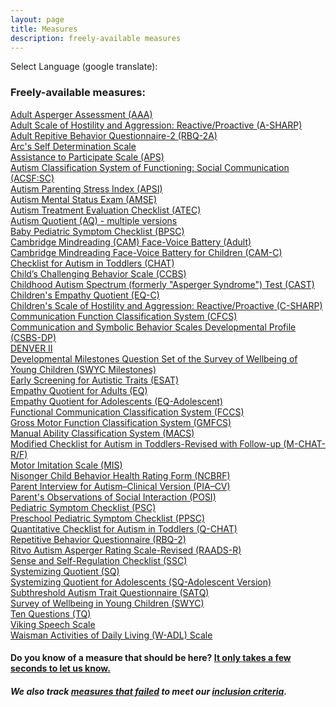 ```yaml
---
layout: page
title: Measures
description: freely-available measures
---
```


Select Language (google translate):  

<div id="google_translate_element"></div><script type="text/javascript">
function googleTranslateElementInit() {
  new google.translate.TranslateElement({pageLanguage: 'en', layout: google.translate.TranslateElement.InlineLayout.SIMPLE, gaTrack: true, gaId: 'UA-64320648-1'}, 'google_translate_element');
}
</script><script type="text/javascript" src="//translate.google.com/translate_a/element.js?cb=googleTranslateElementInit"></script>  

### Freely-available measures:  
[Adult Asperger Assessment (AAA)](http://disabilitymeasures.org/aaa)  
[Adult Scale of Hostility and Aggression: Reactive/Proactive (A-SHARP)](http://disabilitymeasures.org/a-sharp)  
[Adult Repitive Behavior Questionnaire-2 (RBQ-2A)](http://disabilitymeasures.org/RBQ-2A)  
[Arc's Self Determination Scale](http://disabilitymeasures.org/Arc-Self-Deter)   
[Assistance to Participate Scale (APS)](http://disabilitymeasures.org/aps)   
[Autism Classification System of Functioning: Social Communication (ACSF:SC)](http://disabilitymeasures.org/acsf-sc)   
[Autism Parenting Stress Index (APSI)](http://disabilitymeasures.org/apsi)  
[Autism Mental Status Exam (AMSE)](http://disabilitymeasures.org/amse)  
[Autism Treatment Evaluation Checklist (ATEC)](http://disabilitymeasures.org/atec)  
[Autism Quotient (AQ) - multiple versions](http://disabilitymeasures.org/aq)  
[Baby Pediatric Symptom Checklist (BPSC)](http://disabilitymeasures.org/BPSC/)  
[Cambridge Mindreading (CAM) Face-Voice Battery (Adult)](http://disabilitymeasures.org/CAM-Adult/)    
[Cambridge Mindreading Face-Voice Battery for Children (CAM-C)](http://disabilitymeasures.org/CAM-C/)   
[Checklist for Autism in Toddlers (CHAT)](http://disabilitymeasures.org/CHAT)   
[Child’s Challenging Behavior Scale (CCBS)](http://disabilitymeasures.org/ccbs)   
[Childhood Autism Spectrum (formerly "Asperger Syndrome") Test (CAST)](http://disabilitymeasures.org/cast)   
[Children's Empathy Quotient (EQ-C)](http://disabilitymeasures.org/EQC)    
[Children's Scale of Hostility and Aggression: Reactive/Proactive (C-SHARP)](http://disabilitymeasures.org/c-sharp)  
[Communication Function Classification System (CFCS)](http://disabilitymeasures.org/cfcs)  
[Communication and Symbolic Behavior Scales Developmental Profile (CSBS-DP)](http://disabilitymeasures.org/csbs-dp)   
[DENVER II](http://disabilitymeasures.org/denverii)  
[Developmental Milestones Question Set of the Survey of Wellbeing of Young Children (SWYC Milestones)](http://disabilitymeasures.org/SWYC-Milestones)  
[Early Screening for Autistic Traits (ESAT)](http://disabilitymeasures.org/ESAT)   
[Empathy Quotient for Adults (EQ)](http://disabilitymeasures.org/EQ-Adult)  
[Empathy Quotient for Adolescents (EQ-Adolescent)](http://disabilitymeasures.org/EQ-Adol)   
[Functional Communication Classification System (FCCS)](http://disabilitymeasures.org/fccs)     
[Gross Motor Function Classification System (GMFCS)](http://disabilitymeasures.org/gmfcs)  
[Manual Ability Classification System (MACS)](http://disabilitymeasures.org/macs/)  
[Modified Checklist for Autism in Toddlers-Revised with Follow-up (M-CHAT-R/F)](http://disabilitymeasures.org/m-chat)   
[Motor Imitation Scale (MIS)](http://disabilitymeasures.org/mis)   
[Nisonger Child Behavior Health Rating Form (NCBRF)](http://disabilitymeasures.org/ncbrf)  
[Parent Interview for Autism–Clinical Version (PIA–CV)](http://disabilitymeasures.org/pia-cv)  
[Parent's Observations of Social Interaction (POSI)](http://disabilitymeasures.org/POSI/)  
[Pediatric Symptom Checklist (PSC)](http://disabilitymeasures.org/PSC/)  
[Preschool Pediatric Symptom Checklist (PPSC)](http://disabilitymeasures.org/PPSC/)    
[Quantitative Checklist for Autism in Toddlers (Q-CHAT)](http://disabilitymeasures.org/qchat)  
[Repetitive Behavior Questionnaire (RBQ-2)](http://disabilitymeasures.org/RBQ-2)  
[Ritvo Autism Asperger Rating Scale-Revised (RAADS-R)](http://disabilitymeasures.org/raads-r)  
[Sense and Self-Regulation Checklist (SSC)](http://disabilitymeasures.org/ssc)    
[Systemizing Quotient (SQ)](http://disabilitymeasures.org/SQ-Adult)    
[Systemizing Quotient for Adolescents (SQ-Adolescent Version)](http://disabilitymeasures.org/SQAdolescent)    
[Subthreshold Autism Trait Questionnaire (SATQ)](http://disabilitymeasures.org/SATQ/)  
[Survey of Wellbeing in Young Children (SWYC)](http://disabilitymeasures.org/SWYC)  
[Ten Questions (TQ)](http://disabilitymeasures.org/tenquestions)      
[Viking Speech Scale](http://disabilitymeasures.org/viking)  
[Waisman Activities of Daily Living (W-ADL) Scale](http://disabilitymeasures.org/w-adl)

#### Do you know of a measure that should be here? [It only takes a few seconds to let us know.](http://disabilitymeasures.org/contribute)

##### We also track [measures that failed](http://disabilitymeasures.org/pages/donotqualify.html) to meet our [inclusion criteria](http://disabilitymeasures.org/criteria).

